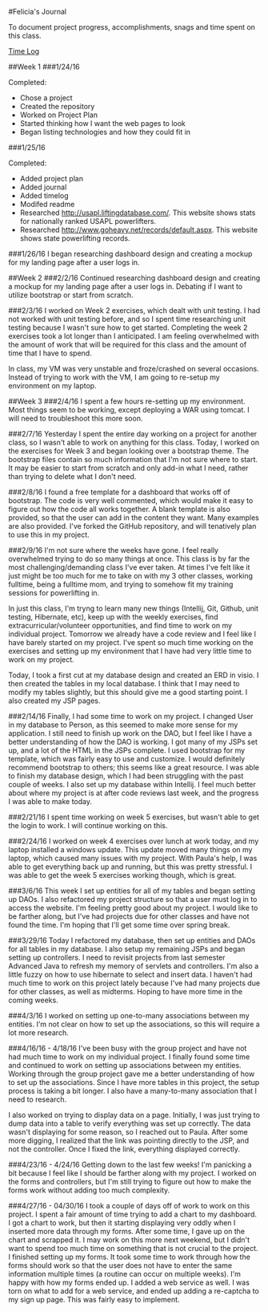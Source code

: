 #Felicia's Journal

To document project progress, accomplishments, snags and time spent on this class.

[Time Log](TimeLog.md)

##Week 1
###1/24/16

Completed:
* Chose a project 
* Created the repository
* Worked on Project Plan
* Started thinking how I want the web pages to look 
* Began listing technologies and how they could fit in

###1/25/16

Completed:
* Added project plan
* Added journal
* Added timelog
* Modifed readme
* Researched http://usapl.liftingdatabase.com/. This website shows stats for nationally ranked USAPL powerlifters. 
* Researched http://www.goheavy.net/records/default.aspx. This website shows state powerlifting records. 

###1/26/16
I began researching dashboard design and creating a mockup for my landing page after a user logs in. 

##Week 2
###2/2/16
Continued researching dashboard design and creating a mockup for my landing page after a user logs in. Debating if I want to utilize bootstrap or start from scratch. 

###2/3/16
I worked on Week 2 exercises, which dealt with unit testing. I had not worked with unit testing before, and so I spent time researching unit testing because I wasn't sure how to get started. Completing the week 2 exercises took a lot longer than I anticipated. I am feeling overwhelmed with the amount of work that will be required for this class and the amount of time that I have to spend. 

In class, my VM was very unstable and froze/crashed on several occasions. Instead of trying to work with the VM, I am going to re-setup my environment on my laptop. 

##Week 3
###2/4/16
I spent a few hours re-setting up my environment. Most things seem to be working, except deploying a WAR using tomcat. I will need to troubleshoot this more soon. 

###2/7/16
Yesterday I spent the entire day working on a project for another class, so I wasn't able to work on anything for this class. Today, I worked on the exercises for Week 3 and began looking over a bootstrap theme. The bootstrap files contain so much information that I'm not sure where to start. It may be easier to start from scratch and only add-in what I need, rather than trying to delete what I don't need. 

###2/8/16
I found a free template for a dashboard that works off of bootstrap. The code is very well commented, which would make it easy to figure out how the code all works together. A blank template is also provided, so that the user can add in the content they want. Many examples are also provided. I've forked the GitHub repository, and will tenatively plan to use this in my project. 

###2/9/16
I'm not sure where the weeks have gone. I feel really overwhelmed trying to do so many things at once. This class is by far the most challenging/demanding class I've ever taken. At times I've felt like it just might be too much for me to take on with my 3 other classes, working fulltime, being a fulltime mom, and trying to somehow fit my training sessions for powerlifting in.

In just this class, I'm tryng to learn many new things (Intellij, Git, Github, unit testing, Hibernate, etc), keep up with the weekly exercises, find extracurricular/volunteer opportunities, and find time to work on my individual project. Tomorrow we already have a code review and I feel like I have barely started on my project. I've spent so much time working on the exercises and setting up my environment that I have had very little time to work on my project. 

Today, I took a first cut at my database design and created an ERD in visio. I then created the tables in my local database. I think that I may need to modify my tables slightly, but this should give me a good starting point. I also created my JSP pages. 

###2/14/16
Finally, I had some time to work on my project. I changed User in my database to Person, as this seemed to make more sense for my application. I still need to finish up work on the DAO, but I feel like I have a better understanding of how the DAO is working. I got many of my JSPs set up, and a lot of the HTML in the JSPs complete. I used bootstrap for my template, which was fairly easy to use and customize. I would definitely recommend bootstrap to others; this seems like a great resource. I was able to finish my database design, which I had been struggling with the past couple of weeks. I also set up my database within Intellij. I feel much better about where my project is at after code reviews last week, and the progress I was able to make today. 

###2/21/16
I spent time working on week 5 exercises, but wasn't able to get the login to work. I will continue working on this. 

###2/24/16
I worked on week 4 exercises over lunch at work today, and my laptop installed a windows update. This update moved many things on my laptop, which caused many issues with my project. With Paula's help, I was able to get everything back up and running, but this was pretty stressful. I was able to get the week 5 exercises working though, which is great. 

###3/6/16
This week I set up entities for all of my tables and began setting up DAOs. I also refactored my project structure so that a user must log in to access the website. I'm feeling pretty good about my project. I would like to be farther along, but I've had projects due for other classes and have not found the time. I'm hoping that I'll get some time over spring break. 

###3/29/16
Today I refactored my database, then set up entities and DAOs for all tables in my database. I also setup my remaining JSPs and began setting up controllers. I need to revisit projects from last semester Advanced Java to refresh my memory of servlets and controllers. I'm also a little fuzzy on how to use hibernate to select and insert data. I haven't had much time to work on this project lately because I've had many projects due for other classes, as well as midterms. Hoping to have more time in the coming weeks. 

###4/3/16
I worked on setting up one-to-many associations between my entities. I'm not clear on how to set up the associations, so this will require a lot more research. 

###4/16/16 - 4/18/16
I've been busy with the group project and have not had much time to work on my individual project. I finally found some time and continued to work on setting up associations between my entities. Working through the group project gave me a better understanding of how to set up the associations. Since I have more tables in this project, the setup process is taking a bit longer. I also have a many-to-many association that I need to research. 

I also worked on trying to display data on a page. Initially, I was just trying to dump data into a table to verify everything was set up correctly. The data wasn't displaying for some reason, so I reached out to Paula. After some more digging, I realized that the link was pointing directly to the JSP, and not the controller. Once I fixed the link, everything displayed correctly. 

###4/23/16 - 4/24/16
Getting down to the last few weeks! I'm panicking a bit because I feel like I should be farther along with my project. I worked on the forms and controllers, but I'm still trying to figure out how to make the forms work without adding too much complexity. 

###4/27/16 - 04/30/16
I took a couple of days off of work to work on this project. I spent a fair amount of time trying to add a chart to my dashboard. I got a chart to work, but then it starting displaying very oddly when I inserted more data through my forms. After some time, I gave up on the chart and scrapped it. I may work on this more next weekend, but I didn't want to spend too much time on something that is not crucial to the project. I finished setting up my forms. It took some time to work through how the forms should work so that the user does not have to enter the same information multiple times (a routine can occur on multiple weeks). I'm happy with how my forms ended up. I added a web service as well. I was torn on what to add for a web service, and ended up adding a re-captcha to my sign up page. This was fairly easy to implement. 
